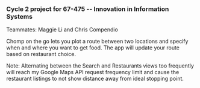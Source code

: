 ### Cycle 2 project for 67-475 -- Innovation in Information Systems
Teammates: Maggie Li and Chris Compendio

Chomp on the go lets you plot a route between two locations and specify when and where you want to get food. The app will update your route based on restaurant choice. 

Note: Alternating between the Search and Restaurants views too frequently will reach my Google Maps API request frequency limit and cause the restaurant listings to not show distance away from ideal stopping point.